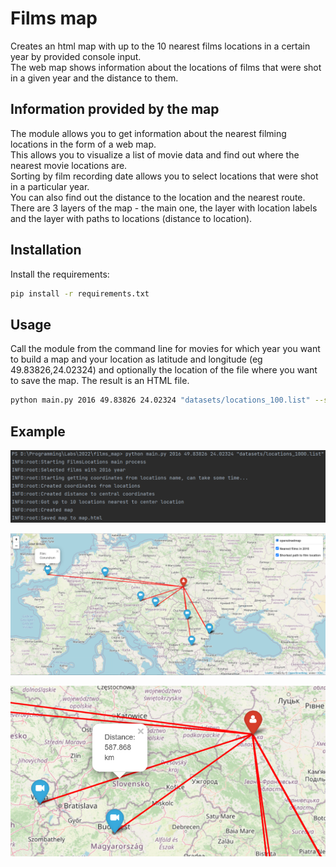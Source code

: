 # Films map

Creates an html map with up to the 10 nearest films locations in a certain year by provided console input.  
The web map shows information about the locations of films that were shot in a given year and the distance to them.

## Information provided by the map
The module allows you to get information about the nearest filming locations in the form of a web map.  
This allows you to visualize a list of movie data and find out where the nearest movie locations are.  
Sorting by film recording date allows you to select locations that were shot in a particular year.  
You can also find out the distance to the location and the nearest route.  
There are 3 layers of the map - the main one, the layer with location labels and the layer with paths to locations (distance to location).  

## Installation

Install the requirements:

```bash
pip install -r requirements.txt
```

## Usage

Call the module from the command line for movies for which year you want to build a map and your location as latitude and longitude (eg 49.83826,24.02324) and optionally the location of the file where you want to save the map. The result is an HTML file.

```bash
python main.py 2016 49.83826 24.02324 "datasets/locations_100.list" --save_map_to "map.html"
```

## Example
![images/img.png](images/img.png)

![images/img2.png](images/img2.png)

![images/img3.png](images/img3.png)
